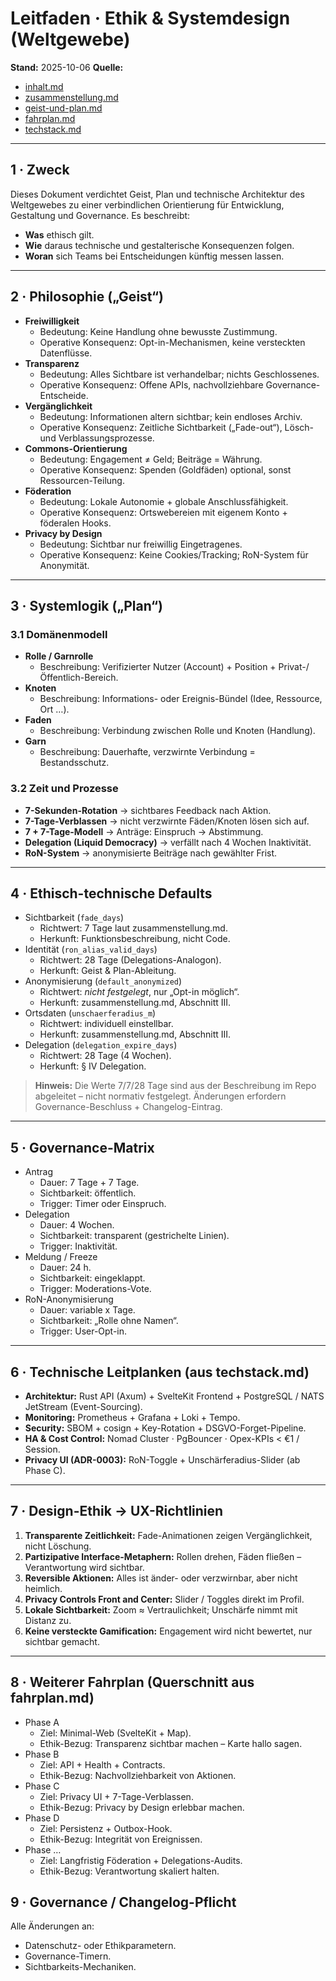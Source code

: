 # Leitfaden · Ethik & Systemdesign (Weltgewebe)

**Stand:** 2025-10-06
**Quelle:**

- [inhalt.md](../overview/inhalt.md)
- [zusammenstellung.md](../overview/zusammenstellung.md)
- [geist-und-plan.md](../geist-und-plan.md)
- [fahrplan.md](../process/fahrplan.md)
- [techstack.md](../techstack.md)

---

## 1 · Zweck

Dieses Dokument verdichtet Geist, Plan und technische Architektur des Weltgewebes zu einer
verbindlichen Orientierung für
Entwicklung, Gestaltung und Governance.
Es beschreibt:

- **Was** ethisch gilt.
- **Wie** daraus technische und gestalterische Konsequenzen folgen.
- **Woran** sich Teams bei Entscheidungen künftig messen lassen.

---

## 2 · Philosophie („Geist“)

- **Freiwilligkeit**
  - Bedeutung: Keine Handlung ohne bewusste Zustimmung.
  - Operative Konsequenz: Opt-in-Mechanismen, keine versteckten Datenflüsse.
- **Transparenz**
  - Bedeutung: Alles Sichtbare ist verhandelbar; nichts Geschlossenes.
  - Operative Konsequenz: Offene APIs, nachvollziehbare Governance-Entscheide.
- **Vergänglichkeit**
  - Bedeutung: Informationen altern sichtbar; kein endloses Archiv.
  - Operative Konsequenz: Zeitliche Sichtbarkeit („Fade-out“), Lösch- und Verblassungsprozesse.
- **Commons-Orientierung**
  - Bedeutung: Engagement ≠ Geld; Beiträge = Währung.
  - Operative Konsequenz: Spenden (Goldfäden) optional, sonst Ressourcen-Teilung.
- **Föderation**
  - Bedeutung: Lokale Autonomie + globale Anschlussfähigkeit.
  - Operative Konsequenz: Ortswebereien mit eigenem Konto + föderalen Hooks.
- **Privacy by Design**
  - Bedeutung: Sichtbar nur freiwillig Eingetragenes.
  - Operative Konsequenz: Keine Cookies/Tracking; RoN-System für Anonymität.

---

## 3 · Systemlogik („Plan“)

### 3.1 Domänenmodell

- **Rolle / Garnrolle**
  - Beschreibung: Verifizierter Nutzer (Account) + Position + Privat-/Öffentlich-Bereich.
- **Knoten**
  - Beschreibung: Informations- oder Ereignis-Bündel (Idee, Ressource, Ort …).
- **Faden**
  - Beschreibung: Verbindung zwischen Rolle und Knoten (Handlung).
- **Garn**
  - Beschreibung: Dauerhafte, verzwirnte Verbindung = Bestandsschutz.

### 3.2 Zeit und Prozesse

- **7-Sekunden-Rotation** → sichtbares Feedback nach Aktion.
- **7-Tage-Verblassen** → nicht verzwirnte Fäden/Knoten lösen sich auf.
- **7 + 7-Tage-Modell** → Anträge: Einspruch → Abstimmung.
- **Delegation (Liquid Democracy)** → verfällt nach 4 Wochen Inaktivität.
- **RoN-System** → anonymisierte Beiträge nach gewählter Frist.

---

## 4 · Ethisch-technische Defaults

- Sichtbarkeit (`fade_days`)
  - Richtwert: 7 Tage laut zusammenstellung.md.
  - Herkunft: Funktionsbeschreibung, nicht Code.
- Identität (`ron_alias_valid_days`)
  - Richtwert: 28 Tage (Delegations-Analogon).
  - Herkunft: Geist & Plan-Ableitung.
- Anonymisierung (`default_anonymized`)
  - Richtwert: *nicht festgelegt*, nur „Opt-in möglich“.
  - Herkunft: zusammenstellung.md, Abschnitt III.
- Ortsdaten (`unschaerferadius_m`)
  - Richtwert: individuell einstellbar.
  - Herkunft: zusammenstellung.md, Abschnitt III.
- Delegation (`delegation_expire_days`)
  - Richtwert: 28 Tage (4 Wochen).
  - Herkunft: § IV Delegation.

> **Hinweis:** Die Werte 7/7/28 Tage sind aus der Beschreibung im Repo abgeleitet – nicht normativ festgelegt.
> Änderungen erfordern Governance-Beschluss + Changelog-Eintrag.

---

## 5 · Governance-Matrix

- Antrag
  - Dauer: 7 Tage + 7 Tage.
  - Sichtbarkeit: öffentlich.
  - Trigger: Timer oder Einspruch.
- Delegation
  - Dauer: 4 Wochen.
  - Sichtbarkeit: transparent (gestrichelte Linien).
  - Trigger: Inaktivität.
- Meldung / Freeze
  - Dauer: 24 h.
  - Sichtbarkeit: eingeklappt.
  - Trigger: Moderations-Vote.
- RoN-Anonymisierung
  - Dauer: variable x Tage.
  - Sichtbarkeit: „Rolle ohne Namen“.
  - Trigger: User-Opt-in.

---

## 6 · Technische Leitplanken (aus techstack.md)

- **Architektur:** Rust API (Axum) + SvelteKit Frontend + PostgreSQL / NATS JetStream
  (Event-Sourcing).
- **Monitoring:** Prometheus + Grafana + Loki + Tempo.
- **Security:** SBOM + cosign + Key-Rotation + DSGVO-Forget-Pipeline.
- **HA & Cost Control:** Nomad Cluster · PgBouncer · Opex-KPIs < €1 / Session.
- **Privacy UI (ADR-0003):** RoN-Toggle + Unschärferadius-Slider (ab Phase C).

---

## 7 · Design-Ethik → UX-Richtlinien

1. **Transparente Zeitlichkeit:** Fade-Animationen zeigen Vergänglichkeit, nicht Löschung.
2. **Partizipative Interface-Metaphern:** Rollen drehen, Fäden fließen – Verantwortung wird
   sichtbar.
3. **Reversible Aktionen:** Alles ist änder- oder verzwirnbar, aber nicht heimlich.
4. **Privacy Controls Front and Center:** Slider / Toggles direkt im Profil.
5. **Lokale Sichtbarkeit:** Zoom ≈ Vertraulichkeit; Unschärfe nimmt mit Distanz zu.
6. **Keine versteckte Gamification:** Engagement wird nicht bewertet, nur sichtbar gemacht.

---

## 8 · Weiterer Fahrplan (Querschnitt aus fahrplan.md)

- Phase A
  - Ziel: Minimal-Web (SvelteKit + Map).
  - Ethik-Bezug: Transparenz sichtbar machen – Karte hallo sagen.
- Phase B
  - Ziel: API + Health + Contracts.
  - Ethik-Bezug: Nachvollziehbarkeit von Aktionen.
- Phase C
  - Ziel: Privacy UI + 7-Tage-Verblassen.
  - Ethik-Bezug: Privacy by Design erlebbar machen.
- Phase D
  - Ziel: Persistenz + Outbox-Hook.
  - Ethik-Bezug: Integrität von Ereignissen.
- Phase …
  - Ziel: Langfristig Föderation + Delegations-Audits.
  - Ethik-Bezug: Verantwortung skaliert halten.


## 9 · Governance / Changelog-Pflicht

Alle Änderungen an:

- Datenschutz- oder Ethikparametern.
- Governance-Timern.
- Sichtbarkeits-Mechaniken.
